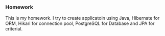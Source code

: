 ### Homework

This is my homework. I try to create applicatoin using Java, Hibernate for ORM, Hikari for connection pool, PostgreSQL for Database and JPA for criterial. 
